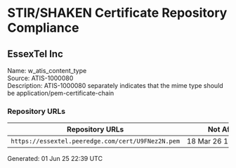 # STIR/SHAKEN Certificate Repository Compliance

## EssexTel Inc

Name: w_atis_content_type\
Source: ATIS-1000080\
Description: ATIS-1000080 separately indicates that the mime type should be application/pem-certificate-chain
### Repository URLs

| Repository URLs | Not After |  Problems | Link |
|-----------------|-----------|-----------|------|
| `https://essextel.peeredge.com/cert/U9FNez2N.pem` | 18&#160;Mar&#160;26&#160;15:07&#160;UTC | true | [view](../../REPOS/401687d884fa74e408bb6b618b71c07385bcd550/README.md) |


Generated: 01 Jun 25 22:39 UTC